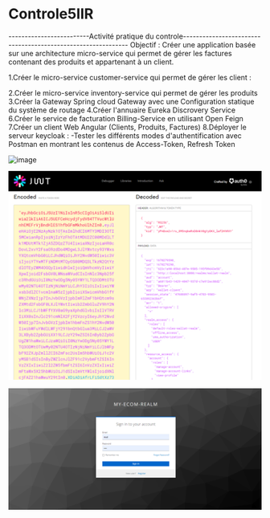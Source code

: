 # Controle5IIR
-------------------------Activité pratique du controle------------------------------------------------------------- Objectif :
Créer une application basée sur une architecture micro-service qui permet de gérer les factures contenant des produits et appartenant à un client.

1.Créer le micro-service customer-service qui permet de gérer les client :

2.Créer le micro-service inventory-service qui permet de gérer les produits
3.Créer la Gateway Spring cloud Gateway avec une Configuration statique du système de routage
4.Créer l'annuaire Eureka Discrovery Service
6.Créer le service de facturation Billing-Service en utilisant Open Feign
7.Créer un client Web Angular (Clients, Produits, Factures)
8.Déployer le serveur keycloak :
-Tester les différents modes d'authentification avec Postman en montrant les contenus de Access-Token, Refresh Token

![image](https://github.com/benseddik1/Controle5IIR/tree/main/img)

![image](https://github.com/benseddik1/Controle5IIR/blob/main/img/2.png)

![image](https://github.com/benseddik1/Controle5IIR/blob/main/img/3.png)

